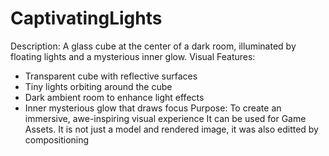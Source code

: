 # CaptivatingLights
Description: A glass cube at the center of a dark room, illuminated by floating lights and a mysterious inner glow.
Visual Features:
- Transparent cube with reflective surfaces
- Tiny lights orbiting around the cube
- Dark ambient room to enhance light effects
- Inner mysterious glow that draws focus
Purpose: To create an immersive, awe-inspiring visual experience
It can be used for Game Assets. It is not just a model and rendered image, it was also editted by compositioning


